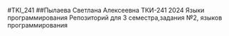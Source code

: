#TKI_241
##Пылаева Светлана Алексеевна ТКИ-241 2024 Языки программирования Репозиторий для 3 семестра,задания №2, языков программирования
